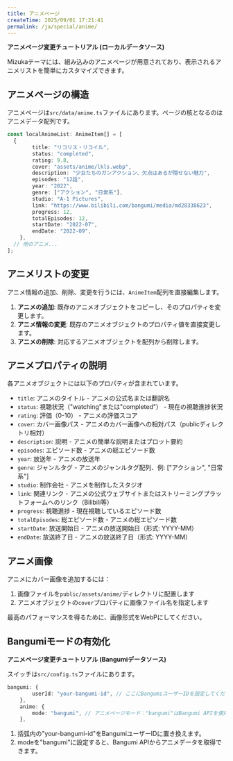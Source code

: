 ```yaml
---
title: アニメページ
createTime: 2025/09/01 17:21:41
permalink: /ja/special/anime/
---
```


**アニメページ変更チュートリアル (ローカルデータソース)**

Mizukaテーマには、組み込みのアニメページが用意されており、表示されるアニメリストを簡単にカスタマイズできます。

## アニメページの構造

アニメページは`src/data/anime.ts`ファイルにあります。ページの核となるのはアニメデータ配列です。

```typescript
const localAnimeList: AnimeItem[] = [
  {
		title: "リコリス・リコイル",
		status: "completed",
		rating: 9.8,
		cover: "assets/anime/lkls.webp",
		description: "少女たちのガンアクション、欠点はあるが隠せない魅力",
		episodes: "12話",
		year: "2022",
		genre: ["アクション", "日常系"],
		studio: "A-1 Pictures",
		link: "https://www.bilibili.com/bangumi/media/md28338623",
		progress: 12,
		totalEpisodes: 12,
		startDate: "2022-07",
		endDate: "2022-09",
	},
  // 他のアニメ...
];
```

## アニメリストの変更

アニメ情報の追加、削除、変更を行うには、`AnimeItem`配列を直接編集します。

1. **アニメの追加**: 既存のアニメオブジェクトをコピーし、そのプロパティを変更します。
2. **アニメ情報の変更**: 既存のアニメオブジェクトのプロパティ値を直接変更します。
3. **アニメの削除**: 対応するアニメオブジェクトを配列から削除します。

## アニメプロパティの説明

各アニメオブジェクトには以下のプロパティが含まれています。

- `title`: アニメのタイトル - アニメの公式名または翻訳名
- `status`: 視聴状況（"watching"または"completed"） - 現在の視聴進捗状況
- `rating`: 評価（0-10） - アニメの評価スコア
- `cover`: カバー画像パス - アニメのカバー画像への相対パス（publicディレクトリ相対）
- `description`: 説明 - アニメの簡単な説明またはプロット要約
- `episodes`: エピソード数 - アニメの総エピソード数
- `year`: 放送年 - アニメの放送年
- `genre`: ジャンルタグ - アニメのジャンルタグ配列、例: ["アクション", "日常系"]
- `studio`: 制作会社 - アニメを制作したスタジオ
- `link`: 関連リンク - アニメの公式ウェブサイトまたはストリーミングプラットフォームへのリンク（Bilibili等）
- `progress`: 視聴進捗 - 現在視聴しているエピソード数
- `totalEpisodes`: 総エピソード数 - アニメの総エピソード数
- `startDate`: 放送開始日 - アニメの放送開始日（形式: YYYY-MM）
- `endDate`: 放送終了日 - アニメの放送終了日（形式: YYYY-MM）

## アニメ画像

アニメにカバー画像を追加するには：

1. 画像ファイルを`public/assets/anime/`ディレクトリに配置します
2. アニメオブジェクトの`cover`プロパティに画像ファイル名を指定します

最高のパフォーマンスを得るために、画像形式をWebPにしてください。




## Bangumiモードの有効化

**アニメページ変更チュートリアル (Bangumiデータソース)**

スイッチは`src/config.ts`ファイルにあります。
```typescript
bangumi: {
		userId: "your-bangumi-id", // ここにBangumiユーザーIDを設定してください。テスト用に"sai"を設定できます
	},
	anime: {
		mode: "bangumi", // アニメページモード："bangumi"はBangumi APIを使用、"local"はローカル設定を使用
	},
```

1. 括弧内の"your-bangumi-id"をBangumiユーザーIDに置き換えます。
2. modeを"bangumi"に設定すると、Bangumi APIからアニメデータを取得できます。
